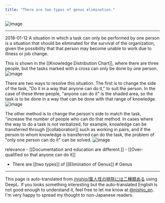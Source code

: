 ```yaml
---
title: "There are two types of genus elimination."
---
```


![image](https://gyazo.com/b1fb54e8066a2fc5df009e1607202812/thumb/1000)

---
2018-01-12
A situation in which a task can only be performed by one person is a situation that should be eliminated for the survival of the organization, given the possibility that that person may become unable to work due to illness or job change.

This is shown in the [[Knowledge Distribution Chart]], where there are three people, but the tasks marked with a cross can only be done by one person.
![image](https://gyazo.com/efcd1dddf962d2208c9e091f5047f987/thumb/1000)

There are two ways to resolve this situation. The first is to change the side of the task, "Do it in a way that anyone can do it," to suit the person. In the case of these three people, "anyone can do it" is the shaded area, so the task is to be done in a way that can be done with that range of knowledge.
![image](https://gyazo.com/e385e09a0eaa5eea7dd63d53d7440056/thumb/1000)

The other method is to change the person's side to match the task, "increase the number of people who can do that method. In cases where the way to do a task is not verbalized, for example, knowledge can be transferred through [[collaboration]] such as working in pairs, and if the person to whom knowledge is transferred can do the task, the problem of "only one person can do it" can be solved.
![image](https://gyazo.com/538770db4d49b92f2a677750a0905abd/thumb/1000)

relevance
    - [[Documentation and education are different.]]
    - [[Over-qualified so that anyone can do it]]

- There are [[two types]] of [[Elimination of Genus]] # Genus

---
This page is auto-translated from [/nishio/属人性の排除には二種類ある](https://scrapbox.io/nishio/属人性の排除には二種類ある) using DeepL. If you looks something interesting but the auto-translated English is not good enough to understand it, feel free to let me know at [@nishio_en](https://twitter.com/nishio_en). I'm very happy to spread my thought to non-Japanese readers.